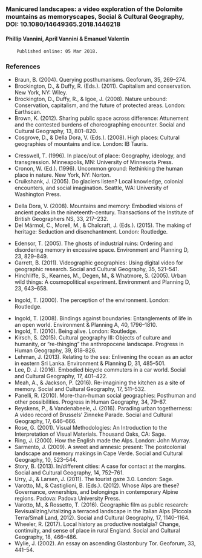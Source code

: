 ### Manicured landscapes: a video exploration of the Dolomite mountains as memoryscapes, Social & Cultural Geography, DOI: 10.1080/14649365.2018.1446218

#### Phillip Vannini, April Vannini & Emanuel Valentin

        Published online: 05 Mar 2018.

### References

* Braun, B. (2004). Querying posthumanisms. Geoforum, 35, 269–274.
* Brockington, D., & Duffy, R. (Eds.). (2011). Capitalism and conservation. New York, NY: Wiley.
* Brockington, D., Duffy, R., & Igoe, J. (2008). Nature unbound: Conservation, capitalism, and the future of protected areas. London: Earthscan.
* Brown, K. (2012). Sharing public space across difference: Attunement and the contested burdens of choreographing encounter. Social and Cultural Geography, 13, 801–820.
* Cosgrove, D., & Della Dora, V. (Eds.). (2008). High places: Cultural geographies of mountains and ice. London: IB Tauris.
+ Cresswell, T. (1996). In place/out of place: Geography, ideology, and transgression. Minneapolis, MN: University of Minnesota Press.
+ Cronon, W. (Ed.). (1996). Uncommon ground: Rethinking the human place in nature. New York, NY: Norton.
+ Cruikshank, J. (2005). Do glaciers listen? Local knowledge, colonial encounters, and social imagination. Seattle, WA: University of Washington Press.
* Della Dora, V. (2008). Mountains and memory: Embodied visions of ancient peaks in the nineteenth-century. Transactions of the Institute of British Geographers NS, 33, 217–232.
* Del Mármol, C., Morell, M., & Chalcraft, J. (Eds.). (2015). The making of heritage: Seduction and disenchantment. London: Routledge.
+ Edensor, T. (2005). The ghosts of industrial ruins: Ordering and disordering memory in excessive space. Environment and Planning D, 23, 829–849.
+ Garrett, B. (2011). Videographic geographies: Using digital video for geographic research. Social and Cultural Geography, 35, 521–541.
+ Hinchliffe, S., Kearnes, M., Degen, M., & Whatmore, S. (2005). Urban wild things: A cosmopolitical experiment. Environment and Planning D, 23, 643–658.
* Ingold, T. (2000). The perception of the environment. London: Routledge.
+ Ingold, T. (2008). Bindings against boundaries: Entanglements of life in an open world. Environment & Planning A, 40, 1796–1810.
+ Ingold, T. (2010). Being alive. London: Routledge.
+ Kirsch, S. (2015). Cultural geography III: Objects of culture and humanity, or “re-thinging” the anthropocene landscape. Progress in Human Geography, 39, 818–826.
+ Lehman, J. (2013). Relating to the sea: Enlivening the ocean as an actor in eastern Sri Lanka. Environment & Planning D, 31, 485–501.
+ Lee, D. J. (2016). Embodied bicycle commuters in a car world. Social and Cultural Geography, 17, 401–422.
+ Meah, A., & Jackson, P. (2016). Re-imagining the kitchen as a site of memory. Social and Cultural Geography, 17, 511–532.
+ Panelli, R. (2010). More-than-human social geographies: Posthuman and other possibilities. Progress in Human Geography, 34, 79–87.
+ Reyskens, P., & Vandenabeele, J. (2016). Parading urban togetherness: A video record of Brussels’ Zinneke Parade. Social and Cultural Geography, 17, 646–666.
+ Rose, G. (2001). Visual Methodologies: An Introduction to the Interpretation of Visual Materials. Thousand Oaks, CA: Sage.
+ Ring, J. (2000). How the English made the Alps. London: John Murray.
+ Sarmento, J. (2009). A sweet and amnesic present: The postcolonial landscape and memory makings in Cape Verde. Social and Cultural Geography, 10, 523–544.
+ Story, B. (2013). In/different cities: A case for contact at the margins. Social and Cultural Geography, 14, 752–761.
+ Urry, J., & Larsen, J. (2011). The tourist gaze 3.0. London: Sage.
+ Varotto, M., & Castiglioni, B. (Eds.). (2012). Whose Alps are these? Governance, ownerships, and belongings in contemporary Alpine regions. Padova: Padova University Press.
+ Varotto, M., & Rossetto, T. (2016). Geographic film as public research: Revisualizing/vitalizing a terraced landscape in the Italian Alps (Piccola Terra/Small Land, 2012). Social and Cultural Geography, 17, 1140–1164.
+ Wheeler, R. (2017). Local history as productive nostalgia? Change, continuity, and sense of place in rural England. Social and Cultural Geography, 18, 466–486.
+ Wylie, J. (2002). An essay on ascending Glastonbury Tor. Geoforum, 33, 441–54.
